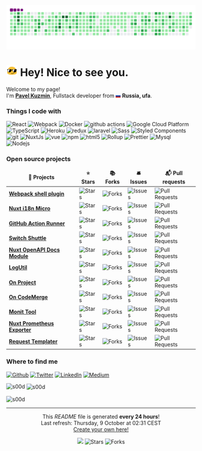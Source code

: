<p align="center">
  <img src="https://raw.githubusercontent.com/s00d/s00d/main/dist/github-contribution-grid-snake.gif" alt="snake"></center>
</p>

<h1><img src="https://raw.githubusercontent.com/s00d/s00d/main/img/blob-sunglasses.gif?1531849430" width="30"/> Hey! Nice to see you.</h1>

<p>Welcome to my page! </br> I'm <a href="https://s00d.github.io/"><b>Pavel Kuzmin</b></a>, Fullstack developer from <img src="https://raw.githubusercontent.com/s00d/s00d/main/img/flag.png" width="13"/> <b>Russia, ufa</b>. </p>
<h3>Things I code with</h3>
<p>
  <img alt="React" src="https://img.shields.io/badge/-React-45b8d8?style=flat-square&logo=react&logoColor=white" />
  <img alt="Webpack" src="https://img.shields.io/badge/-Webpack-8DD6F9?style=flat-square&logo=webpack&logoColor=white" />
  <img alt="Docker" src="https://img.shields.io/badge/-Docker-46a2f1?style=flat-square&logo=docker&logoColor=white" />
  <img alt="github actions" src="https://img.shields.io/badge/-Github_Actions-2088FF?style=flat-square&logo=github-actions&logoColor=white" />
  <img alt="Google Cloud Platform" src="https://img.shields.io/badge/-Google_Cloud_Platform-1a73e8?style=flat-square&logo=google-cloud&logoColor=white" />
  <img alt="TypeScript" src="https://img.shields.io/badge/-TypeScript-007ACC?style=flat-square&logo=typescript&logoColor=white" />
  <img alt="Heroku" src="https://img.shields.io/badge/-Heroku-430098?style=flat-square&logo=heroku&logoColor=white" />
  <img alt="redux" src="https://img.shields.io/badge/-Vue-764ABC?style=flat-square&logo=vue&logoColor=white" />
  <img alt="laravel" src="https://img.shields.io/badge/-Laravel-B7178C?style=flat-square&logo=laravel&logoColor=white" />
  <img alt="Sass" src="https://img.shields.io/badge/-Sass-CC6699?style=flat-square&logo=sass&logoColor=white" />
  <img alt="Styled Components" src="https://img.shields.io/badge/-Styled_Components-db7092?style=flat-square&logo=styled-components&logoColor=white" />
  <img alt="git" src="https://img.shields.io/badge/-Git-F05032?style=flat-square&logo=git&logoColor=white" />
  <img alt="NuxtJs" src="https://img.shields.io/badge/-NuxtJs-ea2845?style=flat-square&logo=nuxtjs&logoColor=white" />
  <img alt="vue" src="https://img.shields.io/badge/-Vue-DD0031?style=flat-square&logo=vue&logoColor=white" />
  <img alt="npm" src="https://img.shields.io/badge/-NPM-CB3837?style=flat-square&logo=npm&logoColor=white" />
  <img alt="html5" src="https://img.shields.io/badge/-HTML5-E34F26?style=flat-square&logo=html5&logoColor=white" />
  <img alt="Rollup" src="https://img.shields.io/badge/-Rollup-EC4A3F?style=flat-square&logo=rollup.js&logoColor=white" />
  <img alt="Prettier" src="https://img.shields.io/badge/-Prettier-F7B93E?style=flat-square&logo=prettier&logoColor=white" />
  <img alt="Mysql" src="https://img.shields.io/badge/-Mysql-13aa52?style=flat-square&logo=mysql&logoColor=white" />
  <img alt="Nodejs" src="https://img.shields.io/badge/-Nodejs-43853d?style=flat-square&logo=Node.js&logoColor=white" />
</p>
<h3>Open source projects</h3>
<table>
  <thead align="center">
    <tr border: none;>
      <td><b>🎁 Projects</b></td>
      <td><b>⭐ Stars</b></td>
      <td><b>📚 Forks</b></td>
      <td><b>🛎 Issues</b></td>
      <td><b>📬 Pull requests</b></td>
    </tr>
  </thead>
  <tbody>
    <tr>
      <td><a href="https://github.com/s00d/webpack-shell-plugin-next"><b>Webpack shell plugin</b></a></td>
      <td><img alt="Stars" src="https://img.shields.io/github/stars/s00d/webpack-shell-plugin-next?style=flat-square&labelColor=343b41"/></td>
      <td><img alt="Forks" src="https://img.shields.io/github/forks/s00d/webpack-shell-plugin-next?style=flat-square&labelColor=343b41"/></td>
      <td><img alt="Issues" src="https://img.shields.io/github/issues/s00d/webpack-shell-plugin-next?style=flat-square&labelColor=343b41"/></td>
      <td><img alt="Pull Requests" src="https://img.shields.io/github/issues-pr/s00d/webpack-shell-plugin-next?style=flat-square&labelColor=343b41"/></td>
    </tr>
    <tr>
      <td><a href="https://github.com/s00d/nuxt-i18n-micro"><b>Nuxt i18n Micro</b></a></td>
      <td><img alt="Stars" src="https://img.shields.io/github/stars/s00d/nuxt-i18n-micro?style=flat-square&labelColor=343b41"/></td>
      <td><img alt="Forks" src="https://img.shields.io/github/forks/s00d/nuxt-i18n-micro?style=flat-square&labelColor=343b41"/></td>
      <td><img alt="Issues" src="https://img.shields.io/github/issues/s00d/nuxt-i18n-micro?style=flat-square&labelColor=343b41"/></td>
      <td><img alt="Pull Requests" src="https://img.shields.io/github/issues-pr/s00d/nuxt-i18n-micro?style=flat-square&labelColor=343b41"/></td>
    </tr>
    <tr>
      <td><a href="https://github.com/s00d/github-action-runner"><b>GitHub Action Runner</b></a></td>
      <td><img alt="Stars" src="https://img.shields.io/github/stars/s00d/github-action-runner?style=flat-square&labelColor=343b41"/></td>
      <td><img alt="Forks" src="https://img.shields.io/github/forks/s00d/github-action-runner?style=flat-square&labelColor=343b41"/></td>
      <td><img alt="Issues" src="https://img.shields.io/github/issues/s00d/github-action-runner?style=flat-square&labelColor=343b41"/></td>
      <td><img alt="Pull Requests" src="https://img.shields.io/github/issues-pr/s00d/github-action-runner?style=flat-square&labelColor=343b41"/></td>
    </tr>
    <tr>
      <td><a href="https://github.com/s00d/switchshuttle"><b>Switch Shuttle</b></a></td>
      <td><img alt="Stars" src="https://img.shields.io/github/stars/s00d/switchshuttle?style=flat-square&labelColor=343b41"/></td>
      <td><img alt="Forks" src="https://img.shields.io/github/forks/s00d/switchshuttle?style=flat-square&labelColor=343b41"/></td>
      <td><img alt="Issues" src="https://img.shields.io/github/issues/s00d/switchshuttle?style=flat-square&labelColor=343b41"/></td>
      <td><img alt="Pull Requests" src="https://img.shields.io/github/issues-pr/s00d/switchshuttle?style=flat-square&labelColor=343b41"/></td>
    </tr>
    <tr>
      <td><a href="https://github.com/on-org/nuxt-openapi-docs-module"><b>Nuxt OpenAPI Docs Module</b></a></td>
      <td><img alt="Stars" src="https://img.shields.io/github/stars/on-org/nuxt-openapi-docs-module?style=flat-square&labelColor=343b41"/></td>
      <td><img alt="Forks" src="https://img.shields.io/github/forks/on-org/nuxt-openapi-docs-module?style=flat-square&labelColor=343b41"/></td>
      <td><img alt="Issues" src="https://img.shields.io/github/issues/on-org/nuxt-openapi-docs-module?style=flat-square&labelColor=343b41"/></td>
      <td><img alt="Pull Requests" src="https://img.shields.io/github/issues-pr/on-org/nuxt-openapi-docs-module?style=flat-square&labelColor=343b41"/></td>
    </tr>
    <tr>
      <td><a href="https://github.com/s00d/logutil"><b>LogUtil</b></a></td>
      <td><img alt="Stars" src="https://img.shields.io/github/stars/s00d/logutil?style=flat-square&labelColor=343b41"/></td>
      <td><img alt="Forks" src="https://img.shields.io/github/forks/s00d/logutil?style=flat-square&labelColor=343b41"/></td>
      <td><img alt="Issues" src="https://img.shields.io/github/issues/s00d/logutil?style=flat-square&labelColor=343b41"/></td>
      <td><img alt="Pull Requests" src="https://img.shields.io/github/issues-pr/s00d/logutil?style=flat-square&labelColor=343b41"/></td>
    </tr>
    <tr>
      <td><a href="https://github.com/s00d/on-project"><b>On Project</b></a></td>
      <td><img alt="Stars" src="https://img.shields.io/github/stars/s00d/on-project?style=flat-square&labelColor=343b41"/></td>
      <td><img alt="Forks" src="https://img.shields.io/github/forks/s00d/on-project?style=flat-square&labelColor=343b41"/></td>
      <td><img alt="Issues" src="https://img.shields.io/github/issues/s00d/on-project?style=flat-square&labelColor=343b41"/></td>
      <td><img alt="Pull Requests" src="https://img.shields.io/github/issues-pr/s00d/on-project?style=flat-square&labelColor=343b41"/></td>
    </tr>
    <tr>
      <td><a href="https://github.com/s00d/on-codemerge"><b>On CodeMerge</b></a></td>
      <td><img alt="Stars" src="https://img.shields.io/github/stars/s00d/on-codemerge?style=flat-square&labelColor=343b41"/></td>
      <td><img alt="Forks" src="https://img.shields.io/github/forks/s00d/on-codemerge?style=flat-square&labelColor=343b41"/></td>
      <td><img alt="Issues" src="https://img.shields.io/github/issues/s00d/on-codemerge?style=flat-square&labelColor=343b41"/></td>
      <td><img alt="Pull Requests" src="https://img.shields.io/github/issues-pr/s00d/on-codemerge?style=flat-square&labelColor=343b41"/></td>
    </tr>
    <tr>
      <td><a href="https://github.com/s00d/monit-tool"><b>Monit Tool</b></a></td>
      <td><img alt="Stars" src="https://img.shields.io/github/stars/s00d/monit-tool?style=flat-square&labelColor=343b41"/></td>
      <td><img alt="Forks" src="https://img.shields.io/github/forks/s00d/monit-tool?style=flat-square&labelColor=343b41"/></td>
      <td><img alt="Issues" src="https://img.shields.io/github/issues/s00d/monit-tool?style=flat-square&labelColor=343b41"/></td>
      <td><img alt="Pull Requests" src="https://img.shields.io/github/issues-pr/s00d/monit-tool?style=flat-square&labelColor=343b41"/></td>
    </tr>
    <tr>
      <td><a href="https://github.com/s00d/nuxt-prometheus-exporter"><b>Nuxt Prometheus Exporter</b></a></td>
      <td><img alt="Stars" src="https://img.shields.io/github/stars/s00d/nuxt-prometheus-exporter?style=flat-square&labelColor=343b41"/></td>
      <td><img alt="Forks" src="https://img.shields.io/github/forks/s00d/nuxt-prometheus-exporter?style=flat-square&labelColor=343b41"/></td>
      <td><img alt="Issues" src="https://img.shields.io/github/issues/s00d/nuxt-prometheus-exporter?style=flat-square&labelColor=343b41"/></td>
      <td><img alt="Pull Requests" src="https://img.shields.io/github/issues-pr/s00d/nuxt-prometheus-exporter?style=flat-square&labelColor=343b41"/></td>
    </tr>
    <tr>
      <td><a href="https://github.com/s00d/request-templater"><b>Request Templater</b></a></td>
      <td><img alt="Stars" src="https://img.shields.io/github/stars/s00d/request-templater?style=flat-square&labelColor=343b41"/></td>
      <td><img alt="Forks" src="https://img.shields.io/github/forks/s00d/request-templater?style=flat-square&labelColor=343b41"/></td>
      <td><img alt="Issues" src="https://img.shields.io/github/issues/s00d/request-templater?style=flat-square&labelColor=343b41"/></td>
      <td><img alt="Pull Requests" src="https://img.shields.io/github/issues-pr/s00d/request-templater?style=flat-square&labelColor=343b41"/></td>
    </tr>
  </tbody>
</table>

<h3>Where to find me</h3>
<p>
  <a href="https://github.com/s00d" target="_blank"><img alt="Github" src="https://img.shields.io/badge/GitHub-%2312100E.svg?&style=for-the-badge&logo=Github&logoColor=white" /></a>
  <a href="https://twitter.com/_s00d" target="_blank"><img alt="Twitter" src="https://img.shields.io/badge/twitter-%231DA1F2.svg?&style=for-the-badge&logo=twitter&logoColor=white" /></a>
  <a href="https://www.linkedin.com/in/s00d/" target="_blank"><img alt="LinkedIn" src="https://img.shields.io/badge/linkedin-%230077B5.svg?&style=for-the-badge&logo=linkedin&logoColor=white" /></a>
  <a href="https://medium.com/@_s00d" target="_blank"><img alt="Medium" src="https://img.shields.io/badge/medium-%2312100E.svg?&style=for-the-badge&logo=medium&logoColor=white" /></a>
</p>

<p><img align="left" src="https://github-readme-stats.vercel.app/api/top-langs?username=s00d&show_icons=true&locale=en&layout=compact" alt="s00d" /></p>

<p>&nbsp;<img align="center" src="https://github-readme-stats.vercel.app/api?username=s00d&show_icons=true&locale=en" alt="s00d" /></p>

<p><img align="center" src="https://github-readme-streak-stats.herokuapp.com/?user=s00d&" alt="s00d" /></p>

------------
<p align="center">This <i>README</i> file is generated <b>every 24 hours</b>!</br>Last refresh: Thursday, 9 October at 02:31 CEST<br /><a href="https://medium.com/@th.guibert/how-to-create-a-self-updating-readme-md-for-your-github-profile-f8b05744ca91">Create your own here!</a></p>
<p align="center">
  <img src="https://github.com/s00d/s00d/workflows/README%20build/badge.svg" />
  <img alt="Stars" src="https://img.shields.io/github/stars/s00d/s00d?style=flat-square&labelColor=343b41"/>
  <img alt="Forks" src="https://img.shields.io/github/forks/s00d/s00d?style=flat-square&labelColor=343b41"/></p>

